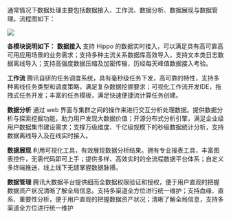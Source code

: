 通常情况下数据处理主要包括数据接入、工作流、数据分析、数据展现与数据管理。流程图如下：

![](https://mc.qcloudimg.com/static/img/b77a8a0af8c3f7e07ed3c581721d0ac8/image.png)

**各模块说明如下：**
**数据接入**
支持 Hippo 的数据实时接入，可以满足具有高可靠高可用应用场景的业务需求；支持多种主流关系数据库高效导入，支持文本类日志数据离线导入；支持高强度数据压缩及加密传输，历经每天峰值数据接入考验。

**工作流**
腾讯自研的任务调度系统，具有毫秒级任务下发，高可靠的特性，支持多种离线任务类型和调度策略，满足复杂数据挖掘要求；可视化工作流开发IDE，拖拽式任务开发；丰富的任务模板，满足快速便捷流计算任务创建。

**数据分析**
通过 web 界面与集群之间的操作来进行交互分析处理数据。提供数据分析与探索挖掘功能，助力用户发现大数据价值；开源分布式分析引擎，满足企业级用户数据集市建设需求；支撑万级维度、千亿级规模下的秒级数据统计分析，支持数据离线导入及在线实时接入。

**数据展现**
利用可视化工具，有效展现数据分析结果。拥有专业报表工具，丰富图表控件，无需代码即可上手；提供多样、高效实时的全流程数据平台体系；自定义多终端推送，线上线下无缝掌握数据脉搏。

**数据管理**
腾讯大数据平台提供细而全数据权限验证和授权，便于用户直观的把握数据资产状况清晰了解全局信息。支持多渠道全方位进行统一维护；支持血缘、直系、重要性分析，便于用户直观的把握数据资产状况；清晰了解全局信息，支持多渠道全方位进行统一维护

